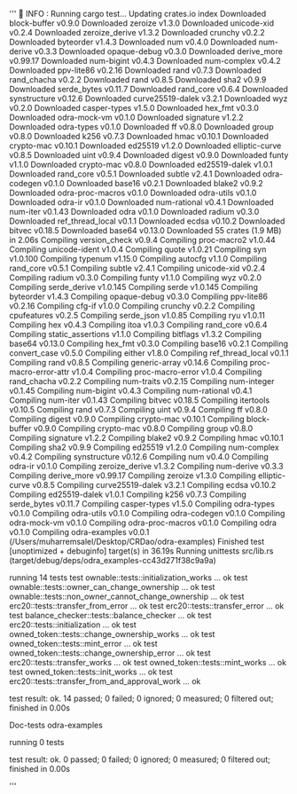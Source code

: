 '''
💁  INFO : Running cargo test...
    Updating crates.io index
  Downloaded block-buffer v0.9.0
  Downloaded zeroize v1.3.0
  Downloaded unicode-xid v0.2.4
  Downloaded zeroize_derive v1.3.2
  Downloaded crunchy v0.2.2
  Downloaded byteorder v1.4.3
  Downloaded num v0.4.0
  Downloaded num-derive v0.3.3
  Downloaded opaque-debug v0.3.0
  Downloaded derive_more v0.99.17
  Downloaded num-bigint v0.4.3
  Downloaded num-complex v0.4.2
  Downloaded ppv-lite86 v0.2.16
  Downloaded rand v0.7.3
  Downloaded rand_chacha v0.2.2
  Downloaded rand v0.8.5
  Downloaded sha2 v0.9.9
  Downloaded serde_bytes v0.11.7
  Downloaded rand_core v0.6.4
  Downloaded synstructure v0.12.6
  Downloaded curve25519-dalek v3.2.1
  Downloaded wyz v0.2.0
  Downloaded casper-types v1.5.0
  Downloaded hex_fmt v0.3.0
  Downloaded odra-mock-vm v0.1.0
  Downloaded signature v1.2.2
  Downloaded odra-types v0.1.0
  Downloaded ff v0.8.0
  Downloaded group v0.8.0
  Downloaded k256 v0.7.3
  Downloaded hmac v0.10.1
  Downloaded crypto-mac v0.10.1
  Downloaded ed25519 v1.2.0
  Downloaded elliptic-curve v0.8.5
  Downloaded uint v0.9.4
  Downloaded digest v0.9.0
  Downloaded funty v1.1.0
  Downloaded crypto-mac v0.8.0
  Downloaded ed25519-dalek v1.0.1
  Downloaded rand_core v0.5.1
  Downloaded subtle v2.4.1
  Downloaded odra-codegen v0.1.0
  Downloaded base16 v0.2.1
  Downloaded blake2 v0.9.2
  Downloaded odra-proc-macros v0.1.0
  Downloaded odra-utils v0.1.0
  Downloaded odra-ir v0.1.0
  Downloaded num-rational v0.4.1
  Downloaded num-iter v0.1.43
  Downloaded odra v0.1.0
  Downloaded radium v0.3.0
  Downloaded ref_thread_local v0.1.1
  Downloaded ecdsa v0.10.2
  Downloaded bitvec v0.18.5
  Downloaded base64 v0.13.0
  Downloaded 55 crates (1.9 MB) in 2.06s
   Compiling version_check v0.9.4
   Compiling proc-macro2 v1.0.44
   Compiling unicode-ident v1.0.4
   Compiling quote v1.0.21
   Compiling syn v1.0.100
   Compiling typenum v1.15.0
   Compiling autocfg v1.1.0
   Compiling rand_core v0.5.1
   Compiling subtle v2.4.1
   Compiling unicode-xid v0.2.4
   Compiling radium v0.3.0
   Compiling funty v1.1.0
   Compiling wyz v0.2.0
   Compiling serde_derive v1.0.145
   Compiling serde v1.0.145
   Compiling byteorder v1.4.3
   Compiling opaque-debug v0.3.0
   Compiling ppv-lite86 v0.2.16
   Compiling cfg-if v1.0.0
   Compiling crunchy v0.2.2
   Compiling cpufeatures v0.2.5
   Compiling serde_json v1.0.85
   Compiling ryu v1.0.11
   Compiling hex v0.4.3
   Compiling itoa v1.0.3
   Compiling rand_core v0.6.4
   Compiling static_assertions v1.1.0
   Compiling bitflags v1.3.2
   Compiling base64 v0.13.0
   Compiling hex_fmt v0.3.0
   Compiling base16 v0.2.1
   Compiling convert_case v0.5.0
   Compiling either v1.8.0
   Compiling ref_thread_local v0.1.1
   Compiling rand v0.8.5
   Compiling generic-array v0.14.6
   Compiling proc-macro-error-attr v1.0.4
   Compiling proc-macro-error v1.0.4
   Compiling rand_chacha v0.2.2
   Compiling num-traits v0.2.15
   Compiling num-integer v0.1.45
   Compiling num-bigint v0.4.3
   Compiling num-rational v0.4.1
   Compiling num-iter v0.1.43
   Compiling bitvec v0.18.5
   Compiling itertools v0.10.5
   Compiling rand v0.7.3
   Compiling uint v0.9.4
   Compiling ff v0.8.0
   Compiling digest v0.9.0
   Compiling crypto-mac v0.10.1
   Compiling block-buffer v0.9.0
   Compiling crypto-mac v0.8.0
   Compiling group v0.8.0
   Compiling signature v1.2.2
   Compiling blake2 v0.9.2
   Compiling hmac v0.10.1
   Compiling sha2 v0.9.9
   Compiling ed25519 v1.2.0
   Compiling num-complex v0.4.2
   Compiling synstructure v0.12.6
   Compiling num v0.4.0
   Compiling odra-ir v0.1.0
   Compiling zeroize_derive v1.3.2
   Compiling num-derive v0.3.3
   Compiling derive_more v0.99.17
   Compiling zeroize v1.3.0
   Compiling elliptic-curve v0.8.5
   Compiling curve25519-dalek v3.2.1
   Compiling ecdsa v0.10.2
   Compiling ed25519-dalek v1.0.1
   Compiling k256 v0.7.3
   Compiling serde_bytes v0.11.7
   Compiling casper-types v1.5.0
   Compiling odra-types v0.1.0
   Compiling odra-utils v0.1.0
   Compiling odra-codegen v0.1.0
   Compiling odra-mock-vm v0.1.0
   Compiling odra-proc-macros v0.1.0
   Compiling odra v0.1.0
   Compiling odra-examples v0.0.1 (/Users/muharremsalel/Desktop/CRDao/odra-examples)
    Finished test [unoptimized + debuginfo] target(s) in 36.19s
     Running unittests src/lib.rs (target/debug/deps/odra_examples-cc43d271f38c9a9a)

running 14 tests
test ownable::tests::initialization_works ... ok
test ownable::tests::owner_can_change_ownership ... ok
test ownable::tests::non_owner_cannot_change_ownership ... ok
test erc20::tests::transfer_from_error ... ok
test erc20::tests::transfer_error ... ok
test balance_checker::tests::balance_checker ... ok
test erc20::tests::initialization ... ok
test owned_token::tests::change_ownership_works ... ok
test owned_token::tests::mint_error ... ok
test owned_token::tests::change_ownership_error ... ok
test erc20::tests::transfer_works ... ok
test owned_token::tests::mint_works ... ok
test owned_token::tests::init_works ... ok
test erc20::tests::transfer_from_and_approval_work ... ok

test result: ok. 14 passed; 0 failed; 0 ignored; 0 measured; 0 filtered out; finished in 0.00s

   Doc-tests odra-examples

running 0 tests

test result: ok. 0 passed; 0 failed; 0 ignored; 0 measured; 0 filtered out; finished in 0.00s

'''
